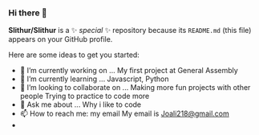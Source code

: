 ### Hi there 👋


**Slithur/Slithur** is a ✨ _special_ ✨ repository because its `README.md` (this file) appears on your GitHub profile.

Here are some ideas to get you started:

- 🔭 I’m currently working on ...
My first project at General Assembly
- 🌱 I’m currently learning ...
Javascript, Python
- 👯 I’m looking to collaborate on ...
Making more fun projects with other people
Trying to practice to code more
- 💬 Ask me about ...
Why i like to code
- 📫 How to reach me: my email
My email is Joali218@gmail.com
-

